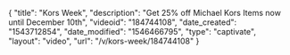 {
    "title": "Kors Week",
    "description": "Get 25% off Michael Kors Items now until December 10th",
    "videoid": "184744108",
    "date_created": "1543712854",
    "date_modified": "1546466795",
    "type": "captivate",
    "layout": "video",
    "url": "\/v\/kors-week\/184744108"
}